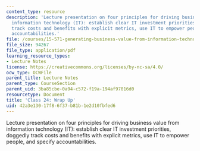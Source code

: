 ```yaml
---
content_type: resource
description: 'Lecture presentation on four principles for driving business value from
  information technology (IT): establish clear IT investment priorities, doggedly
  track costs and benefits with explicit metrics, use IT to empower people, and specify
  accountabilities.'
file: /courses/15-571-generating-business-value-from-information-technology-spring-2009/42a3e13017f86f37b81b1e2d10fbfed6_MIT15_571s09_lec24.pdf
file_size: 94267
file_type: application/pdf
learning_resource_types:
- Lecture Notes
license: https://creativecommons.org/licenses/by-nc-sa/4.0/
ocw_type: OCWFile
parent_title: Lecture Notes
parent_type: CourseSection
parent_uid: 3ba85cbe-0a94-c572-f19a-194af97016d0
resourcetype: Document
title: 'Class 24: Wrap Up'
uid: 42a3e130-17f8-6f37-b81b-1e2d10fbfed6
---
```

Lecture presentation on four principles for driving business value from information technology (IT): establish clear IT investment priorities, doggedly track costs and benefits with explicit metrics, use IT to empower people, and specify accountabilities.